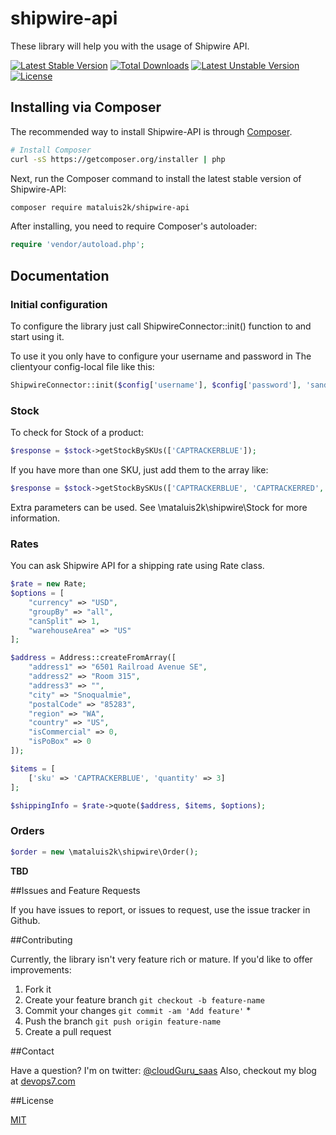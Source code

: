 shipwire-api
============
These library will help you with the usage of Shipwire API.

[![Latest Stable Version](https://poser.pugx.org/mataluis2k/shipwire-api/v/stable.svg)](https://packagist.org/packages/mataluis2k/shipwire-api)
[![Total Downloads](https://poser.pugx.org/mataluis2k/shipwire-api/downloads.svg)](https://packagist.org/packages/mataluis2k/shipwire-api)
[![Latest Unstable Version](https://poser.pugx.org/mataluis2k/shipwire-api/v/unstable.svg)](https://packagist.org/packages/mataluis2k/shipwire-api)
[![License](https://poser.pugx.org/mataluis2k/shipwire-api/license.svg)](https://packagist.org/packages/mataluis2k/shipwire-api)

## Installing via Composer

The recommended way to install Shipwire-API is through
[Composer](http://getcomposer.org).

```bash
# Install Composer
curl -sS https://getcomposer.org/installer | php
```

Next, run the Composer command to install the latest stable version of Shipwire-API:

```bash
composer require mataluis2k/shipwire-api
```

After installing, you need to require Composer's autoloader:

```php
require 'vendor/autoload.php';
```

## Documentation

### Initial configuration

To configure the library just call ShipwireConnector::init() function to and start using it.

To use it you only have to configure your username and password in The clientyour config-local file like this:

```php
ShipwireConnector::init($config['username'], $config['password'], 'sandbox');
```

### Stock

To check for Stock of a product:

```php
$response = $stock->getStockBySKUs(['CAPTRACKERBLUE']);
```

If you have more than one SKU, just add them to the array like:

```php
$response = $stock->getStockBySKUs(['CAPTRACKERBLUE', 'CAPTRACKERRED', 'ETCETERA']);
```
Extra parameters can be used. See \mataluis2k\shipwire\Stock for more information.

### Rates

You can ask Shipwire API for a shipping rate using Rate class.


```php
$rate = new Rate;
$options = [
    "currency" => "USD",
    "groupBy" => "all",
    "canSplit" => 1,
    "warehouseArea" => "US"
];

$address = Address::createFromArray([
    "address1" => "6501 Railroad Avenue SE",
    "address2" => "Room 315",
    "address3" => "",
    "city" => "Snoqualmie",
    "postalCode" => "85283",
    "region" => "WA",
    "country" => "US",
    "isCommercial" => 0,
    "isPoBox" => 0
]);

$items = [
    ['sku' => 'CAPTRACKERBLUE', 'quantity' => 3]
];

$shippingInfo = $rate->quote($address, $items, $options);
```

### Orders

```php
$order = new \mataluis2k\shipwire\Order();

```

**TBD**

##Issues and Feature Requests

If you have issues to report, or issues to request, use the issue tracker in Github.

##Contributing

Currently, the library isn't very feature rich or mature. If you'd like to offer improvements:

1. Fork it
2. Create your feature branch `git checkout -b feature-name`
3. Commit your changes `git commit -am 'Add feature'` \*
4. Push the branch `git push origin feature-name`
5. Create a pull request

##Contact

Have a question? I'm on twitter: [@cloudGuru_saas](https://twitter.com/cloudGuru_saas)
Also, checkout my blog at [devops7.com](https://devops7.com)


##License

[MIT](License)
